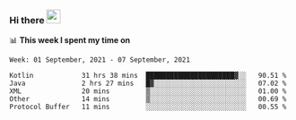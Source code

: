 ### Hi there <a href="https://www.gautamkrishnar.com/"><img src="https://media.giphy.com/media/hvRJCLFzcasrR4ia7z/giphy.gif" width="25px"></a>

📊 **This week I spent my time on**

<!--START_SECTION:waka-->
```text
Week: 01 September, 2021 - 07 September, 2021

Kotlin            31 hrs 38 mins  ██████████████████████▓░░   90.51 % 
Java              2 hrs 27 mins   █▓░░░░░░░░░░░░░░░░░░░░░░░   07.02 % 
XML               20 mins         ▒░░░░░░░░░░░░░░░░░░░░░░░░   01.00 % 
Other             14 mins         ▒░░░░░░░░░░░░░░░░░░░░░░░░   00.69 % 
Protocol Buffer   11 mins         ░░░░░░░░░░░░░░░░░░░░░░░░░   00.55 % 
```
<!--END_SECTION:waka-->
